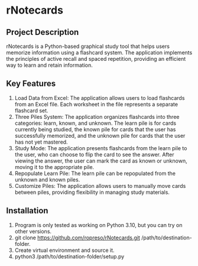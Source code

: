 # rNotecards

## Project Description

rNotecards is a Python-based graphical study tool that helps users memorize information using a flashcard system. The
application implements the principles of active recall and spaced repetition, providing an efficient way to learn and
retain information.

## Key Features

1. Load Data from Excel: The application allows users to load flashcards from an Excel file. Each worksheet in the file
   represents a separate flashcard set.
2. Three Piles System: The application organizes flashcards into three categories: learn, known, and unknown. The learn
   pile is for cards currently being studied, the known pile for cards that the user has successfully memorized, and the
   unknown pile for cards that the user has not yet mastered.
3. Study Mode: The application presents flashcards from the learn pile to the user, who can choose to flip the card to
   see the answer. After viewing the answer, the user can mark the card as known or unknown, moving it to the
   appropriate pile.
4. Repopulate Learn Pile: The learn pile can be repopulated from the unknown and known piles.
5. Customize Piles: The application allows users to manually move cards between piles, providing flexibility in managing
   study materials.

## Installation

1. Program is only tested as working on Python 3.10, but you can try on other versions.
2. git clone https://github.com/ropreso/rNotecards.git /path/to/destination-folder.
3. Create virtual environment and source it.
4. python3 /path/to/destination-folder/setup.py

